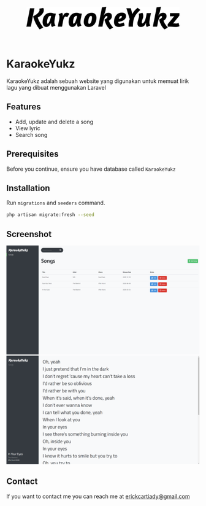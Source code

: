 <p align="center"><a href="https://github.com/erickkartiadi/KaraokeYukz" target="_blank"><img src="screenshots/logo.png" width="400"></a></p><br/>

# KaraokeYukz

KaraokeYukz adalah sebuah website yang digunakan untuk memuat lirik lagu yang dibuat menggunakan Laravel

## Features

-   Add, update and delete a song
-   View lyric
-   Search song

## Prerequisites

Before you continue, ensure you have database called `KaraokeYukz`

## Installation

Run `migrations` and `seeders` command.

```bash
php artisan migrate:fresh --seed
```

## Screenshot

![](screenshots/home.png)
![](screenshots/lyric.png)

## Contact

If you want to contact me you can reach me at erickcartiady@gmail.com
